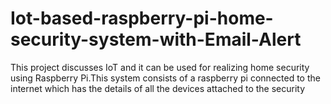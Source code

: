 # Iot-based-raspberry-pi-home-security-system-with-Email-Alert

This project discusses IoT and it can be used for realizing home security using Raspberry Pi.This system consists of a raspberry pi
connected to the internet which has the details of all the devices attached to the security

